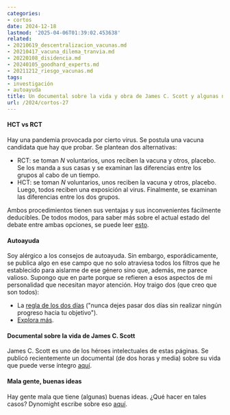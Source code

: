 ```yaml
---
categories:
- cortos
date: 2024-12-18
lastmod: '2025-04-06T01:39:02.453638'
related:
- 20210619_descentralizacion_vacunas.md
- 20210417_vacuna_dilema_tranvia.md
- 20220108_disidencia.md
- 20240105_goodhard_experts.md
- 20211212_riesgo_vacunas.md
tags:
- investigación
- autoayuda
title: Un documental sobre la vida y obra de James C. Scott y algunas notas más
url: /2024/cortos-27
---
```


#### HCT vs RCT

Hay una pandemia provocada por cierto virus. Se postula una vacuna candidata que hay que probar. Se plantean dos alternativas:
- RCT: se toman $N$ voluntarios, unos reciben la vacuna y otros, placebo. Se los manda a sus casas y se examinan las diferencias entre los grupos al cabo de un tiempo.
- HCT: se toman $N$ voluntarios, unos reciben la vacuna y otros, placebo. Luego, todos reciben una exposición al virus. Finalmente, se examinan las diferencias entre los dos grupos.

Ambos procedimientos tienen sus ventajas y sus inconvenientes fácilmente deducibles. De todos modos, para saber más sobre el actual estado del debate entre ambas opciones, se puede leer
[esto](https://marginalrevolution.com/marginalrevolution/2024/11/human-challenge-trials-arent-riskier-than-rcts.html?utm_source=pocket_saves).

#### Autoayuda

Soy alérgico a los consejos de autoayuda. Sin embargo, esporádicamente, se publica algo en ese campo que no solo atraviesa todos los filtros que he establecido para aislarme de ese género sino que, además, me parece valioso. Supongo que en parte porque se refieren a esos aspectos de mi personalidad que necesitan mayor atención. Hoy traigo dos (que creo que son todos):

- La [regla de los dos días](https://bigthink.com/business/how-the-two-day-rule-can-make-your-daily-work-life-much-easier/) ("nunca dejes pasar dos días sin realizar ningún progreso hacia tu objetivo").
- [Explora más](https://www.lesswrong.com/posts/uwmFSaDMprsFkpWet/explore-more-a-bag-of-tricks-to-keep-your-life-on-the-rails).


#### Documental sobre la vida de James C. Scott

James C. Scott es uno de los héroes intelectuales de estas páginas. Se publicó recientemente un documental (de dos horas y media) sobre su vida que puede verse íntegro [aquí](https://www.youtube.com/watch?v=1UHEYoZEZnY).


#### Mala gente, buenas ideas

Hay gente mala que tiene (algunas) buenas ideas. ¿Qué hacer en tales casos? Dynomight escribe sobre eso [aquí](https://dynomight.substack.com/p/bad).